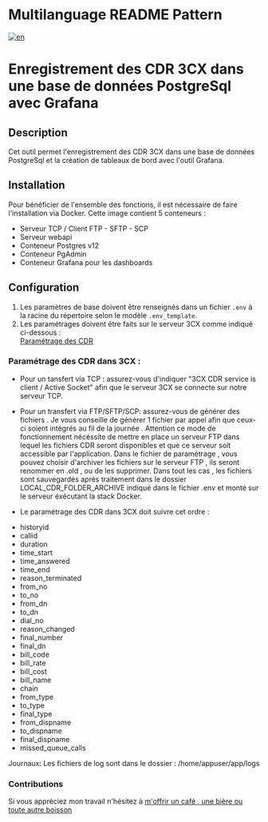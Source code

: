 
# Multilanguage README Pattern
[![en](https://img.shields.io/badge/lang-en-red.svg)](https://github.com/dorel14/3CX-Cdr-Tcp-Server/blob/master/README.md)
# Enregistrement des CDR 3CX dans une base de données PostgreSql avec Grafana

## Description
Cet outil permet l'enregistrement des CDR 3CX dans une base de données PostgreSql et la création de tableaux de bord avec l'outil Grafana.

## Installation
Pour bénéficier de l'ensemble des fonctions, il est nécessaire de faire l'installation via Docker. Cette image contient 5 conteneurs :
- Serveur TCP / Client FTP - SFTP - SCP
- Serveur webapi
- Conteneur Postgres v12
- Conteneur PgAdmin
- Conteneur Grafana pour les dashboards

## Configuration
1. Les paramètres de base doivent être renseignés dans un fichier `.env` à la racine du répertoire selon le modèle `.env_template`.
2. Les paramétrages doivent être faits sur le serveur 3CX comme indiqué ci-dessous :
</br><a href="https://www.3cx.com/docs/cdr-call-data-records">Paramétrage des CDR</a>

### Paramétrage des CDR dans 3CX :
- Pour un tansfert via TCP : assurez-vous d'indiquer "3CX CDR service is client / Active Socket" afin que le serveur 3CX se connecte sur notre serveur TCP.
- Pour un transfert via FTP/SFTP/SCP: assurez-vous de générer des fichiers . Je vous conseille de générer 1 fichier par appel afin que ceux-ci soient intégrés au fil de la journée .
Attention ce mode de fonctionnement nécéssite de mettre en place un serveur FTP dans lequel les fichiers CDR seront disponibles et que ce serveur soit accessible par l'application.
Dans le fichier de paramétrage , vous pouvez choisir d'archiver les fichiers sur le serveur FTP , ils seront renommer en .old , ou de les supprimer.
Dans tout les cas ,  les fichiers sont sauvegardés après traitement dans le dossier LOCAL_CDR_FOLDER_ARCHIVE indiqué dans le fichier .env et monté sur le serveur éxécutant la stack Docker.

- Le paramétrage des CDR dans 3CX doit suivre cet ordre :
<ul>
<li>historyid</li>
<li>callid</li>
<li>duration</li>
<li>time_start</li>
<li>time_answered</li>
<li>time_end</li>
<li>reason_terminated</li>
<li>from_no</li>
<li>to_no</li>
<li>from_dn</li>
<li>to_dn</li>
<li>dial_no</li>
<li>reason_changed</li>
<li>final_number</li>
<li>final_dn</li>
<li>bill_code</li>
<li>bill_rate</li>
<li>bill_cost</li>
<li>bill_name</li>
<li>chain</li>
<li>from_type</li>
<li>to_type</li>
<li>final_type</li>
<li>from_dispname</li>
<li>to_dispname</li>
<li>final_dispname</li>
<li>missed_queue_calls</li>
</ul>

Journaux:
Les fichiers de log sont dans le dossier : /home/appuser/app/logs


### Contributions
Si vous appréciez mon travail n'hésitez à [m'offrir un café , une bière ou toute autre boisson](https://buymeacoffee.com/dorel14)
